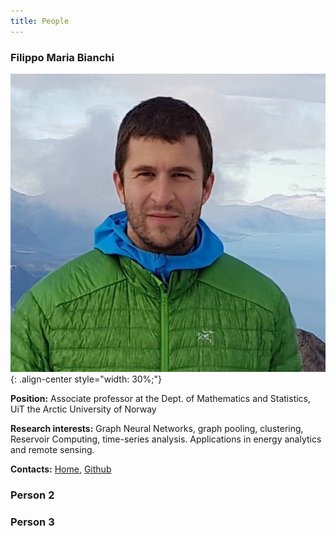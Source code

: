 ```yaml
---
title: People
---
```


### Filippo Maria Bianchi

![Filippo Maria Bianchi](figs\filippo_bianchi.jpg "filippo maria bianchi"){: .align-center style="width: 30%;"}

**Position:** Associate professor at the Dept. of Mathematics and Statistics, UiT the Arctic University of Norway

**Research interests:** Graph Neural Networks, graph pooling, clustering, Reservoir Computing, time-series analysis. Applications in energy analytics and remote sensing.

**Contacts:** [Home](https://sites.google.com/view/filippombianchi/home), [Github](https://github.com/FilippoMB)


### Person 2


### Person 3